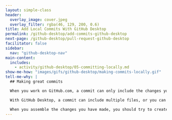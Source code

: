 ```yaml
---
layout: simple-class
header:
  overlay_image: cover.jpeg
  overlay_filter: rgba(46, 129, 200, 0.6)
title: Add Local Commits With GitHub Desktop
permalink: /github-desktop/add-commits-github-desktop
next-page: /github-desktop/pull-request-github-desktop
facilitator: false
sidebar:
  nav: "github-desktop-nav"
main-content:
  includes:
    - activity/github-desktop/05-committing-locally.md
show-me-how: "images/gifs/github-desktop/making-commits-locally.gif"
tell-me-why: |
  ## Making great commits

  When you work on GitHub.com, a commit can only include the changes you made to a single file. But, when you work in the desktop app, you have a lot more control over your commits.

  With GitHub Desktop, a commit can include multiple files, or you can pick a specific change within a file you would like to commit.

  When you assemble the changes you have made, you should try to create what we like to call an **atomic commit**. In other words, each commit you make should contain changes that belong together and represent a discrete unit of work.
---
```

